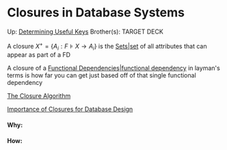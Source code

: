 # Closures in Database Systems

Up: [Determining Useful Keys](determining_useful_keys)
Brother(s):
TARGET DECK

A closure $X^+ = \{A_i: F ⊧ X \rightarrow A_i \}$ is the [Sets|set](sets|set) of all attributes that can appear as part of a FD

A closure of a [Functional Dependencies|functional dependency](functional_dependencies|functional_dependency) in layman's terms is how far you can get just based off of that single functional dependency

[The Closure Algorithm](the_closure_algorithm)

[Importance of Closures for Database Design](importance_of_closures_for_database_design)
































#### Why:
#### How:









